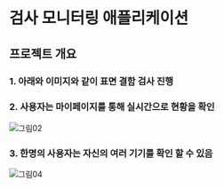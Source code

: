 # 검사 모니터링 애플리케이션

## 프로젝트 개요

### 1. 아래와 이미지와 같이 표면 결함 검사 진행 


### 2. 사용자는 마이페이지를 통해 실시간으로 현황을 확인
![그림02](https://github.com/user-attachments/assets/d9fe6a0c-3535-4b15-b8d4-b2614af8d770)

### 3. 한명의 사용자는 자신의 여러 기기를 확인 할 수 있음
![그림04](https://github.com/user-attachments/assets/42bf0a19-22e2-448f-93dd-391a3bbb4751)
